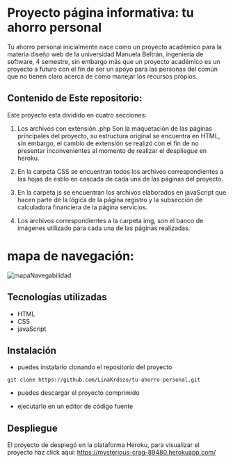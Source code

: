 # Proyecto página informativa: tu ahorro personal

Tu ahorro personal inicialmente nace como un proyecto académico para la materia diseño web de la universidad Manuela Beltrán, ingeniería de software, 4 semestre, sin embargo más que un proyecto académico es un proyecto a futuro con el fin de ser un apoyo para las personas del común que no tienen claro acerca de cómo manejar los recursos propios.

## Contenido de Este repositorio:
Este proyecto esta dividido en cuatro secciones:

1. Los archivos con extensión .php Son la maquetación de las páginas principales del proyecto, su estructura original se encuentra en HTML, sin embargo, el cambio de extensión se realizó con el fin de no presentar inconvenientes al momento de realizar el despliegue en heroku.

2. En la carpeta CSS se encuentran todos los archivos correspondientes a las hojas de estilo en cascada de cada una de las páginas del proyecto.
 
3. En la carpeta js se encuentran los archivos elaborados en javaScript que hacen parte de la lógica de la página registro y la subsección de calculadora financiera de la página servicios.

4. Los archivos correspondientes a la carpeta img, son el banco de imágenes utilizado para cada una de las páginas realizadas.

# mapa de navegación:
![mapaNavegabilidad](https://user-images.githubusercontent.com/84297258/175440170-bf908ef4-476b-4995-be16-2a6a966fe730.png)

## Tecnologías utilizadas

- HTML
- CSS
- javaScript

## Instalación
- puedes instalarlo clonando el repositorio del proyecto 

```
git clone https://github.com/LinaKrdozo/tu-ahorro-personal.git
```
- puedes descargar el proyecto comprimido 

- ejecutarlo en un editor de código fuente

## Despliegue
El proyecto de desplegó en la plataforma Heroku, para visualizar el proyecto haz click aqui: https://mysterious-crag-89480.herokuapp.com/
